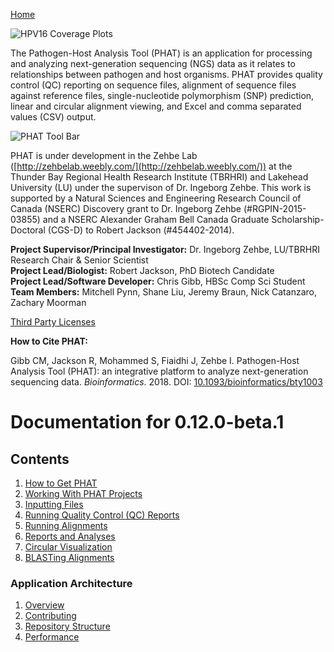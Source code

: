 [Home](https://chgibb.github.io/PHATDocs/)

![HPV16 Coverage Plots](https://chgibb.github.io//PHATDocs/docs/releases/0.1.0-beta.1/covHPV16white.png)

The Pathogen-Host Analysis Tool (PHAT) is an application for processing and analyzing next-generation sequencing (NGS) data as it relates to relationships between pathogen and host organisms. PHAT provides quality control (QC) reporting on sequence files, alignment of sequence files against reference files, single-nucleotide polymorphism (SNP) prediction, linear and circular alignment viewing, and Excel and comma separated values (CSV) output.

![PHAT Tool Bar](https://chgibb.github.io//PHATDocs/docs/releases/0.12.0-beta.1/PHATtoolbar.png)

PHAT is under development in the Zehbe Lab ([http://zehbelab.weebly.com/](http://zehbelab.weebly.com/)) at the Thunder Bay Regional Health Research Institute (TBRHRI) and Lakehead University (LU) under the supervison of Dr. Ingeborg Zehbe. This work is supported by a Natural Sciences and Engineering Research Council of Canada (NSERC) Discovery grant to Dr. Ingeborg Zehbe (#RGPIN-2015-03855) and a NSERC Alexander Graham Bell Canada Graduate Scholarship-Doctoral (CGS-D) to Robert Jackson (#454402-2014).

**Project Supervisor/Principal Investigator:** Dr. Ingeborg Zehbe, LU/TBRHRI Research Chair & Senior Scientist    
**Project Lead/Biologist:** Robert Jackson, PhD Biotech Candidate    
**Project Lead/Software Developer:** Chris Gibb, HBSc Comp Sci Student  
**Team Members:** Mitchell Pynn, Shane Liu, Jeremy Braun, Nick Catanzaro, Zachary Moorman

[Third Party Licenses](https://chgibb.github.io/PHATDocs/docs/releases/0.12.0-beta.1/thirdParty)

**How to Cite PHAT:**

Gibb CM, Jackson R, Mohammed S, Fiaidhi J, Zehbe I. Pathogen-Host Analysis Tool (PHAT): an integrative platform to analyze next-generation sequencing data. *Bioinformatics*. 2018. DOI: [10.1093/bioinformatics/bty1003](https://doi.org/10.1093/bioinformatics/bty1003)

# Documentation for 0.12.0-beta.1
## Contents
1. [How to Get PHAT](https://chgibb.github.io/PHATDocs/docs/releases/0.12.0-beta.1/howToGetPHAT)
2. [Working With PHAT Projects](https://chgibb.github.io/PHATDocs/docs/releases/0.12.0-beta.1/projects)
3. [Inputting Files](https://chgibb.github.io/PHATDocs/docs/releases/0.12.0-beta.1/inputtingFiles)
4. [Running Quality Control (QC) Reports](https://chgibb.github.io/PHATDocs/docs/releases/0.12.0-beta.1/QCReports)
5. [Running Alignments](https://chgibb.github.io/PHATDocs/docs/releases/0.12.0-beta.1/runningAlignments)
6. [Reports and Analyses](https://chgibb.github.io/PHATDocs/docs/releases/0.12.0-beta.1/reportsAndAnalyses)
7. [Circular Visualization](https://chgibb.github.io/PHATDocs/docs/releases/0.12.0-beta.1/circularVisualization)
8. [BLASTing Alignments](https://chgibb.github.io/PHATDocs/docs/releases/0.12.0-beta.1/blastingAlignments)

### Application Architecture
1. [Overview](https://chgibb.github.io/PHATDocs/docs/releases/0.12.0-beta.1/archOverview)
2. [Contributing](https://chgibb.github.io/PHATDocs/docs/releases/0.12.0-beta.1/contributingGuide)
3. [Repository Structure](https://chgibb.github.io/PHATDocs/docs/releases/0.12.0-beta.1/repoStructure)
4. [Performance](https://chgibb.github.io/PHATDocs/docs/releases/0.12.0-beta.1/performance)